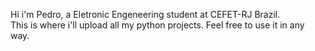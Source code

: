 Hi i'm Pedro, a Eletronic Engeneering student at CEFET-RJ Brazil.   
This is where i'll upload all my python projects.
Feel free to use it in any way. 
